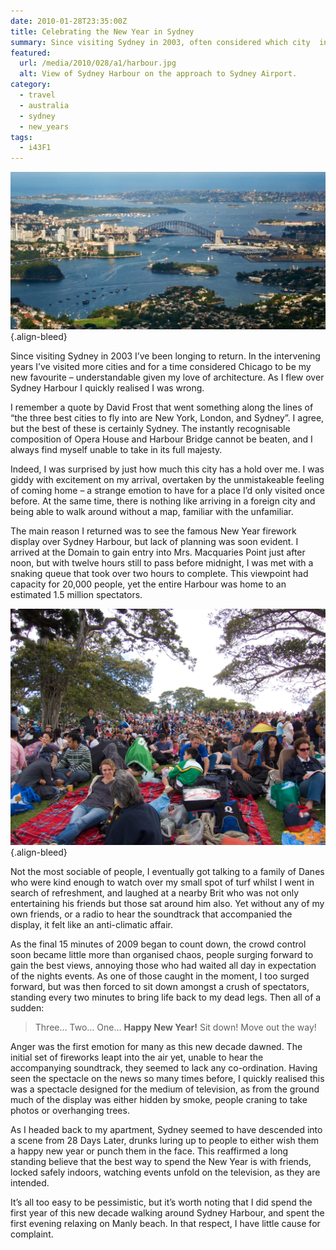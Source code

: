 ```yaml
---
date: 2010-01-28T23:35:00Z
title: Celebrating the New Year in Sydney
summary: Since visiting Sydney in 2003, often considered which city  in the world might be my favourite. As I flew over Sydney Harbour I realised there was no contest.
featured:
  url: /media/2010/028/a1/harbour.jpg
  alt: View of Sydney Harbour on the approach to Sydney Airport.
category:
  - travel
  - australia
  - sydney
  - new_years
tags:
  - i43F1
---
```


![View of Sydney Harbour from above.](/media/2010/028/a1/harbour.jpg "View of Sydney Harbour on the approach to Sydney Airport.")
{.align-bleed}

Since visiting Sydney in 2003 I’ve been longing to return. In the intervening years I’ve visited more cities and for a time considered Chicago to be my new favourite – understandable given my love of architecture. As I flew over Sydney Harbour I quickly realised I was wrong.

I remember a quote by David Frost that went something along the lines of “the three best cities to fly into are New York, London, and Sydney”. I agree, but the best of these is certainly Sydney. The instantly recognisable composition of Opera House and Harbour Bridge cannot be beaten, and I always find myself unable to take in its full majesty.

Indeed, I was surprised by just how much this city has a hold over me. I was giddy with excitement on my arrival, overtaken by the unmistakeable feeling of coming home – a strange emotion to have for a place I’d only visited once before. At the same time, there is nothing like arriving in a foreign city and being able to walk around without a map, familiar with the unfamiliar.

The main reason I returned was to see the famous New Year firework display over Sydney Harbour, but lack of planning was soon evident. I arrived at the Domain to gain entry into Mrs. Macquaries Point just after noon, but with twelve hours still to pass before midnight, I was met with a snaking queue that took over two hours to complete. This viewpoint had capacity for 20,000 people, yet the entire Harbour was home to an estimated 1.5 million spectators.

![People sat on picnic blankets.](/media/2010/028/a1/nye.jpg "The crowds patiently wait to see the firework display from Mrs. Macquaries Point.")
{.align-bleed}

Not the most sociable of people, I eventually got talking to a family of Danes who were kind enough to watch over my small spot of turf whilst I went in search of refreshment, and laughed at a nearby Brit who was not only entertaining his friends but those sat around him also. Yet without any of my own friends, or a radio to hear the soundtrack that accompanied the display, it felt like an anti-climatic affair.

As the final 15 minutes of 2009 began to count down, the crowd control soon became little more than organised chaos, people surging forward to gain the best views, annoying those who had waited all day in expectation of the nights events. As one of those caught in the moment, I too surged forward, but was then forced to sit down amongst a crush of spectators, standing every two minutes to bring life back to my dead legs. Then all of a sudden:

> Three…
> Two…
> One…
> **Happy New Year!**
> Sit down!
> Move out the way!

Anger was the first emotion for many as this new decade dawned. The initial set of fireworks leapt into the air yet, unable to hear the accompanying soundtrack, they seemed to lack any co-ordination. Having seen the spectacle on the news so many times before, I quickly realised this was a spectacle designed for the medium of television, as from the ground much of the display was either hidden by smoke, people craning to take photos or overhanging trees.

As I headed back to my apartment, Sydney seemed to have descended into a scene from 28 Days Later, drunks luring up to people to either wish them a happy new year or punch them in the face. This reaffirmed a long standing believe that the best way to spend the New Year is with friends, locked safely indoors, watching events unfold on the television, as they are intended.

It’s all too easy to be pessimistic, but it’s worth noting that I did spend the first year of this new decade walking around Sydney Harbour, and spent the first evening relaxing on Manly beach. In that respect, I have little cause for complaint.
